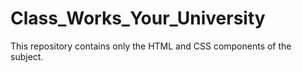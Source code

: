 # Class_Works_Your_University
This repository contains only the HTML and CSS components of the subject.
